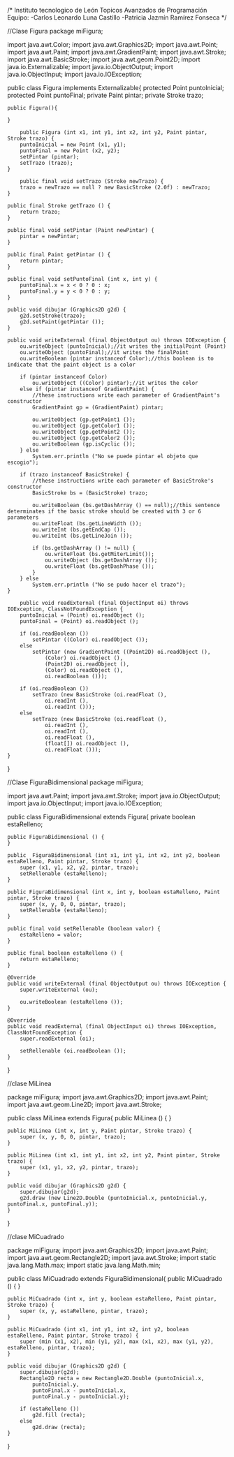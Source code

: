 /*
Instituto tecnologico de León
Topicos Avanzados de Programación
Equipo:
-Carlos Leonardo Luna Castillo
-Patricia Jazmín Ramírez Fonseca
 */
 
 //Clase Figura
package miFigura;

import java.awt.Color;
import java.awt.Graphics2D;
import java.awt.Point;
import java.awt.Paint;
import java.awt.GradientPaint;
import java.awt.Stroke;
import java.awt.BasicStroke;
import java.awt.geom.Point2D;
import java.io.Externalizable;
import java.io.ObjectOutput;
import java.io.ObjectInput;
import java.io.IOException;

public class Figura implements Externalizable{
    protected Point puntoInicial;
    protected Point puntoFinal;
    private Paint pintar;
    private Stroke trazo;
    
    public Figura(){
        
    }
    
        public Figura (int x1, int y1, int x2, int y2, Paint pintar, Stroke trazo) {
		puntoInicial = new Point (x1, y1);
		puntoFinal = new Point (x2, y2);
		setPintar (pintar);
		setTrazo (trazo);
	}
        
        public final void setTrazo (Stroke newTrazo) {
		trazo = newTrazo == null ? new BasicStroke (2.0f) : newTrazo;
	}
	
	public final Stroke getTrazo () {
		return trazo;
	}
	
	public final void setPintar (Paint newPintar) {
		pintar = newPintar;
	}
	
	public final Paint getPintar () {
		return pintar;
	}
	
	public final void setPuntoFinal (int x, int y) {
		puntoFinal.x = x < 0 ? 0 : x;
		puntoFinal.y = y < 0 ? 0 : y;
	}
	
	public void dibujar (Graphics2D g2d) {
		g2d.setStroke(trazo);
		g2d.setPaint(getPintar ());
	}
	
	public void writeExternal (final ObjectOutput ou) throws IOException {
		ou.writeObject (puntoInicial);//it writes the initialPoint (Point)
		ou.writeObject (puntoFinal);//it writes the finalPoint
		ou.writeBoolean (pintar instanceof Color);//this boolean is to indicate that the paint object is a color
		
		if (pintar instanceof Color)
			ou.writeObject ((Color) pintar);//it writes the color
		else if (pintar instanceof GradientPaint) {
			//these instructions write each parameter of GradientPaint's constructor
			GradientPaint gp = (GradientPaint) pintar;
			
			ou.writeObject (gp.getPoint1 ());
			ou.writeObject (gp.getColor1 ());
			ou.writeObject (gp.getPoint2 ());
			ou.writeObject (gp.getColor2 ());
			ou.writeBoolean (gp.isCyclic ());
		} else
			System.err.println ("No se puede pintar el objeto que escogio");
		
		if (trazo instanceof BasicStroke) {
			//these instructions write each parameter of BasicStroke's constructor
			BasicStroke bs = (BasicStroke) trazo;
			
			ou.writeBoolean (bs.getDashArray () == null);//this sentence determinates if the basic stroke should be created with 3 or 6 parameters
			ou.writeFloat (bs.getLineWidth ());
			ou.writeInt (bs.getEndCap ());
			ou.writeInt (bs.getLineJoin ());
			
			if (bs.getDashArray () != null) {
				ou.writeFloat (bs.getMiterLimit());
				ou.writeObject (bs.getDashArray ());
				ou.writeFloat (bs.getDashPhase ());
			}
		} else
			System.err.println ("No se pudo hacer el trazo");
	}
        
        public void readExternal (final ObjectInput oi) throws IOException, ClassNotFoundException {
		puntoInicial = (Point) oi.readObject ();
		puntoFinal = (Point) oi.readObject ();
		
		if (oi.readBoolean ())
			setPintar ((Color) oi.readObject ());
		else
			setPintar (new GradientPaint ((Point2D) oi.readObject (),
			    (Color) oi.readObject (),
			    (Point2D) oi.readObject (),
			    (Color) oi.readObject (),
			    oi.readBoolean ()));
		
		if (oi.readBoolean ())
			setTrazo (new BasicStroke (oi.readFloat (),
			    oi.readInt (),
			    oi.readInt ()));
		else
			setTrazo (new BasicStroke (oi.readFloat (),
			    oi.readInt (),
			    oi.readInt (),
			    oi.readFloat (),
			    (float[]) oi.readObject (),
			    oi.readFloat ()));
	}
    
}



//Clase FiguraBidimensional
package miFigura;

import java.awt.Paint;
import java.awt.Stroke;
import java.io.ObjectOutput;
import java.io.ObjectInput;
import java.io.IOException;

public class FiguraBidimensional extends Figura{
    private boolean estaRelleno;
	
	public FiguraBidimensional () {
	}
	
	public  FiguraBidimensional (int x1, int y1, int x2, int y2, boolean estaRelleno, Paint pintar, Stroke trazo) {
		super (x1, y1, x2, y2, pintar, trazo);
		setRellenable (estaRelleno);
	}
	
	public FiguraBidimensional (int x, int y, boolean estaRelleno, Paint pintar, Stroke trazo) {
		super (x, y, 0, 0, pintar, trazo);
		setRellenable (estaRelleno);
	}
	
	public final void setRellenable (boolean valor) {
		estaRelleno = valor;
	}
	
	public final boolean estaRelleno () {
		return estaRelleno;
	}
	
	@Override
	public void writeExternal (final ObjectOutput ou) throws IOException {
		super.writeExternal (ou);
		
		ou.writeBoolean (estaRelleno ());
	}
	
	@Override
	public void readExternal (final ObjectInput oi) throws IOException, ClassNotFoundException {
		super.readExternal (oi);
		
		setRellenable (oi.readBoolean ());
	}
    
}

//clase MiLinea

package miFigura;
import java.awt.Graphics2D;
import java.awt.Paint;
import java.awt.geom.Line2D;
import java.awt.Stroke;

public class MiLinea extends Figura{
    public MiLinea () {
	}

	public MiLinea (int x, int y, Paint pintar, Stroke trazo) {
		super (x, y, 0, 0, pintar, trazo);
	}
	
	public MiLinea (int x1, int y1, int x2, int y2, Paint pintar, Stroke trazo) {
		super (x1, y1, x2, y2, pintar, trazo);
	}
	
	public void dibujar (Graphics2D g2d) {
		super.dibujar(g2d);
		g2d.draw (new Line2D.Double (puntoInicial.x, puntoInicial.y, puntoFinal.x, puntoFinal.y));
	}
}

//clase MiCuadrado

package miFigura;
import java.awt.Graphics2D;
import java.awt.Paint;
import java.awt.geom.Rectangle2D;
import java.awt.Stroke;
import static java.lang.Math.max;
import static java.lang.Math.min;

public class MiCuadrado extends FiguraBidimensional{
    public MiCuadrado () {
	}

	public MiCuadrado (int x, int y, boolean estaRelleno, Paint pintar, Stroke trazo) {
		super (x, y, estaRelleno, pintar, trazo);
	}

	public MiCuadrado (int x1, int y1, int x2, int y2, boolean estaRelleno, Paint pintar, Stroke trazo) {
		super (min (x1, x2), min (y1, y2), max (x1, x2), max (y1, y2), estaRelleno, pintar, trazo);
	}
	
	public void dibujar (Graphics2D g2d) {
		super.dibujar(g2d);
		Rectangle2D recta = new Rectangle2D.Double (puntoInicial.x,
		    puntoInicial.y,
		    puntoFinal.x - puntoInicial.x,
		    puntoFinal.y - puntoInicial.y);
	
		if (estaRelleno ())
			g2d.fill (recta);
		else
			g2d.draw (recta);
	}
}

